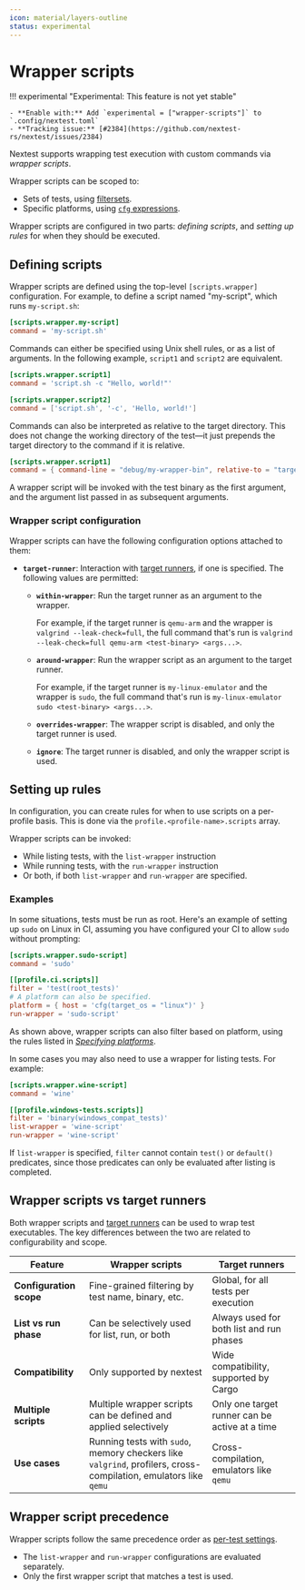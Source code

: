 ```yaml
---
icon: material/layers-outline
status: experimental
---
```


# Wrapper scripts

<!-- md:version 0.9.98 -->

!!! experimental "Experimental: This feature is not yet stable"

    - **Enable with:** Add `experimental = ["wrapper-scripts"]` to `.config/nextest.toml`
    - **Tracking issue:** [#2384](https://github.com/nextest-rs/nextest/issues/2384)

Nextest supports wrapping test execution with custom commands via _wrapper scripts_.

Wrapper scripts can be scoped to:

* Sets of tests, using [filtersets](../filtersets/index.md).
* Specific platforms, using [`cfg` expressions](../configuration/specifying-platforms.md).

Wrapper scripts are configured in two parts: _defining scripts_, and _setting up rules_ for when they should be executed.

## Defining scripts

Wrapper scripts are defined using the top-level `[scripts.wrapper]` configuration. For example, to define a script named "my-script", which runs `my-script.sh`:

```toml title="Wrapper script definition in <code>.config/nextest.toml</code>"
[scripts.wrapper.my-script]
command = 'my-script.sh'
```

Commands can either be specified using Unix shell rules, or as a list of arguments. In the following example, `script1` and `script2` are equivalent.

```toml
[scripts.wrapper.script1]
command = 'script.sh -c "Hello, world!"'

[scripts.wrapper.script2]
command = ['script.sh', '-c', 'Hello, world!']
```

Commands can also be interpreted as relative to the target directory. This does not change the working directory of the test—it just prepends the target directory to the command if it is relative.

```toml
[scripts.wrapper.script1]
command = { command-line = "debug/my-wrapper-bin", relative-to = "target" }
```

A wrapper script will be invoked with the test binary as the first argument, and the argument list passed in as subsequent arguments.

### Wrapper script configuration

Wrapper scripts can have the following configuration options attached to them:

- **`target-runner`**: Interaction with [target runners](../features/target-runners.md), if one is specified. The following values are permitted:

  - **`within-wrapper`**: Run the target runner as an argument to the wrapper.

    For example, if the target runner is `qemu-arm` and the wrapper is `valgrind --leak-check=full`, the full command that's run is `valgrind --leak-check=full qemu-arm <test-binary> <args...>`.

  - **`around-wrapper`**: Run the wrapper script as an argument to the target runner.

    For example, if the target runner is `my-linux-emulator` and the wrapper is `sudo`, the full command that's run is `my-linux-emulator sudo <test-binary> <args...>`.

  - **`overrides-wrapper`**: The wrapper script is disabled, and only the target runner is used.

  - **`ignore`**: The target runner is disabled, and only the wrapper script is used.

## Setting up rules

In configuration, you can create rules for when to use scripts on a per-profile basis. This is done via the `profile.<profile-name>.scripts` array.

Wrapper scripts can be invoked:

* While listing tests, with the `list-wrapper` instruction
* While running tests, with the `run-wrapper` instruction
* Or both, if both `list-wrapper` and `run-wrapper` are specified.

### Examples

In some situations, tests must be run as root. Here's an example of setting up `sudo` on Linux in CI, assuming you have configured your CI to allow `sudo` without prompting:

```toml title="Basic rules"
[scripts.wrapper.sudo-script]
command = 'sudo'

[[profile.ci.scripts]]
filter = 'test(root_tests)'
# A platform can also be specified.
platform = { host = 'cfg(target_os = "linux")' }
run-wrapper = 'sudo-script'
```

As shown above, wrapper scripts can also filter based on platform, using the rules listed in [_Specifying platforms_](specifying-platforms.md).

In some cases you may also need to use a wrapper for listing tests. For example:

```toml title="Using a wrapper for both listing and running tests"
[scripts.wrapper.wine-script]
command = 'wine'

[[profile.windows-tests.scripts]]
filter = 'binary(windows_compat_tests)'
list-wrapper = 'wine-script'
run-wrapper = 'wine-script'
```

If `list-wrapper` is specified, `filter` cannot contain `test()` or `default()` predicates, since those predicates can only be evaluated after listing is completed.

## Wrapper scripts vs target runners

Both wrapper scripts and [target runners](../features/target-runners.md) can be used to wrap test executables. The key differences between the two are related to configurability and scope.

| Feature                 | Wrapper scripts                                                                                                 | Target runners                                 |
| ----------------------- | --------------------------------------------------------------------------------------------------------------- | ---------------------------------------------- |
| **Configuration scope** | Fine-grained filtering by test name, binary, etc.                                                               | Global, for all tests per execution            |
| **List vs run phase**   | Can be selectively used for list, run, or both                                                                  | Always used for both list and run phases       |
| **Compatibility**       | Only supported by nextest                                                                                       | Wide compatibility, supported by Cargo         |
| **Multiple scripts**    | Multiple wrapper scripts can be defined and applied selectively                                                 | Only one target runner can be active at a time |
| **Use cases**           | Running tests with `sudo`, memory checkers like `valgrind`, profilers, cross-compilation, emulators like `qemu` | Cross-compilation, emulators like `qemu`       |

## Wrapper script precedence

Wrapper scripts follow the same precedence order as [per-test settings](per-test-overrides.md#override-precedence).

* The `list-wrapper` and `run-wrapper` configurations are evaluated separately.
* Only the first wrapper script that matches a test is used.
